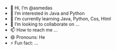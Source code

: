 - 👋 Hi, I’m @asmedas
- 👀 I’m interested in Java and Python
- 🌱 I’m currently learning Java, Python, Css, Html
- 💞️ I’m looking to collaborate on ...
- 📫 How to reach me ...
- 😄 Pronouns: He
- ⚡ Fun fact: ...

<!---
asmedas/asmedas is a ✨ special ✨ repository because its `README.md` (this file) appears on your GitHub profile.
You can click the Preview link to take a look at your changes.
--->
